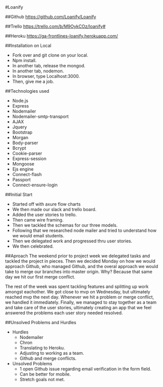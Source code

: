 #Loanify

##Github
https://github.com/Loanify/Loanify

##Trello
https://trello.com/b/M9OykCOz/loanify#

##Heroku
https://ga-frontlines-loanify.herokuapp.com/

##Installation on Local
* Fork over and git clone on your local.
* Npm install.
* In another tab, release the mongod.
* In another tab, nodemon.
* In browser, type Localhost:3000.
* Then, give me a job.

##Technologies used
* Node.js
* Express
* Nodemailer
* Nodemailer-smtp-transport
* AJAX
* Jquery
* Bootstrap
* Morgan
* Body-parser
* Bcrypt
* Cookie-parser
* Express-session
* Mongoose
* Ejs engine
* Connect-flash
* Passport
* Connect-ensure-login

##Initial Start
* Started off with axure flow charts
* We then made our slack and trello board.
* Added the user stories to trello.
* Then came wire framing.
* Then we tackled the schemas for our three models.
* Following that we researched node mailer and tried to understand
  how we would email students.
* Then we delegated work and progressed thru user stories.
* We then celebrated.

##Aproach
The weekend prior to project week we delegated tasks and tackled the project in pieces.
Then we decided Monday on how we would approach Github, who managed Github, and the
overal approach we would take to merge our branches into master origin. Why? Because
that same day we hit our first merge conflict.

The rest of the week was spent tackling features and splitting up work amongst eachother.
We got close to mvp on Wednesday, but ultimately reached mvp the next day. Whenever we hit a problem or merge conflict, we handled it immediately. Finally, we managed to stay together as a team and take care of the user stories, ultimately creating an app that we feel answered the problems each user story needed resolved.

##Unsolved Problems and Hurdles
* Hurdles
    * Nodemailer
    * Chron
    * Translating to Heroku.
    * Adjusting to working as a team.
    * Github and merge conflicts.
* Unsolved Problems
    * 1 open Github issue regarding email verification in the form field. 
    * Can be better for mobile.
    * Stretch goals not met.

